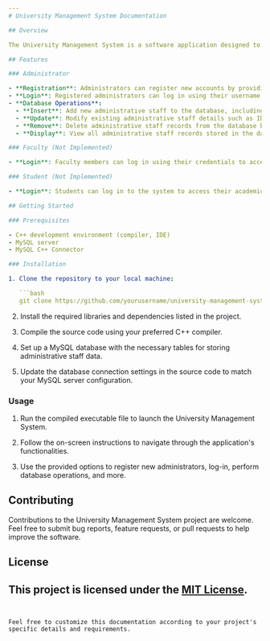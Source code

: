 ```yaml
---
# University Management System Documentation

## Overview

The University Management System is a software application designed to streamline administrative tasks within a university setting. It provides functionalities for administrators, faculty, and students to manage various aspects of university operations such as user registration, login, data management, and more.

## Features

### Administrator

- **Registration**: Administrators can register new accounts by providing a username and password. User credentials are stored securely in a text file.
- **Login**: Registered administrators can log in using their username and password for access to administrative functionalities.
- **Database Operations**:
  - **Insert**: Add new administrative staff to the database, including their ID, name, age, designation, department, and email ID.
  - **Update**: Modify existing administrative staff details such as ID, age, name, designation, department, or email ID.
  - **Remove**: Delete administrative staff records from the database based on their ID and name.
  - **Display**: View all administrative staff records stored in the database.

### Faculty (Not Implemented)

- **Login**: Faculty members can log in using their credentials to access relevant functionalities.

### Student (Not Implemented)

- **Login**: Students can log in to the system to access their academic records and perform other tasks.

## Getting Started

### Prerequisites

- C++ development environment (compiler, IDE)
- MySQL server
- MySQL C++ Connector

### Installation

1. Clone the repository to your local machine:

   ```bash
   git clone https://github.com/yourusername/university-management-system.git
   ```

2. Install the required libraries and dependencies listed in the project.

3. Compile the source code using your preferred C++ compiler.

4. Set up a MySQL database with the necessary tables for storing administrative staff data.

5. Update the database connection settings in the source code to match your MySQL server configuration.

### Usage

1. Run the compiled executable file to launch the University Management System.

2. Follow the on-screen instructions to navigate through the application's functionalities.

3. Use the provided options to register new administrators, log-in, perform database operations, and more.

## Contributing

Contributions to the University Management System project are welcome. Feel free to submit bug reports, feature requests, or pull requests to help improve the software.

## License

This project is licensed under the [MIT License](LICENSE).
---
```


Feel free to customize this documentation according to your project's specific details and requirements.
